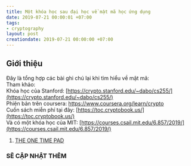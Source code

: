 ```yaml
---
title: Một khóa học sau đại học về mật mã học ứng dụng
date: 2019-07-21 00:00:01 +07:00
tags:
- cryptography
layout: post
creationdate: 2019-07-21 00:00:00 +07:00
---
```


## Giới thiệu

Đây là tổng hợp các bài ghi chú lại khi tìm hiểu về mật mã:\
Tham khảo:\
Khóa học của Stanford: [https://crypto.stanford.edu/~dabo/cs255/](https://crypto.stanford.edu/~dabo/cs255/) \
Phiên bản trên coursera: [https://www.coursera.org/learn/crypto ](https://www.coursera.org/learn/crypto)\
Cuốn sách miễn phí tại đây: [https://toc.cryptobook.us/](https://toc.cryptobook.us/) \
Và có một khóa học của MIT:  [https://courses.csail.mit.edu/6.857/2019/](https://courses.csail.mit.edu/6.857/2019/)

1. [THE ONE TIME PAD](x3pi.github.io/reveal/crypto/01-otp.html)

<h3>SẼ CẬP NHẬT THÊM<h3/>

